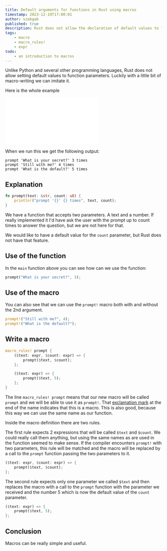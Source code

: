 ```yaml
---
title: Default arguments for functions in Rust using macros
timestamp: 2023-12-19T17:00:01
author: szabgab
published: true
description: Rust does not allow the declaration of default values to function parameters, but we can create macros for that.
tags:
    - macro
    - macro_rules!
    - expr
todo:
    - an introduction to macros
---
```


Unlike Python and several other programming languages, Rust does not allow setting default values to function parameters.
Luckily with a little bit of macro-writing we can imitate it.

Here is the whole example

![](examples/default-arguments/src/main.rs)

When we run this we get the following output:

```
prompt 'What is your secret?' 3 times
prompt 'Still with me?' 4 times
prompt 'What is the default?' 5 times
```

## Explanation

```rust
fn prompt(text: &str, count: u8) {
    println!("prompt '{}' {} times", text, count);
}
```
We have a function that accepts two parameters. A text and a number. If really implemented it I'd have ask the user with the prompt up to count times to answer the question, but
we are not here for that.

We would like to have a default value for the `count` parameter, but Rust does not have that feature.


## Use of the function

In the `main` function above you can see how can we use the function:

```rust
prompt("What is your secret?", 3);
```

## Use of the macro

You can also see that we can use the `prompt!` macro both with and without the 2nd argument.

```rust
prompt!("Still with me?", 4);
prompt!("What is the default?");
```

## Write a macro

```rust
macro_rules! prompt {
    ($text: expr, $count: expr) => {
        prompt($text, $count);
    };

    ($text: expr) => {
        prompt($text, 5);
    };
}
```

The line `macro_rules! prompt` means that our new macro will be called `prompt` and we will be able to use it as `prompt!`. That [exclamation mark](/exclamation-mark)
at the end of the name indicates that this is a macro. This is also good, because this way we can use the same name as our function.

Inside the macro definition there are two rules.


The first rule expects 2 expressions that will be called `$text` and `$count`.
We could really call them anything, but using the same names as are used in the function seemed to make sense.
If the compiler encounters `prompt!` with two parameters, this rule will be matched and the macro will be replaced by a call to the `prompt` function passing the two parameters to it.


```rust
($text: expr, $count: expr) => {
    prompt($text, $count);
};
```

The second rule expects only one parameter we called `$text` and then replaces the macro with a call to the `prompt` function with the
parameter we received and the number 5 which is now the default value of the `count` parameter.

```rust
($text: expr) => {
    prompt($text, 5);
};
```

## Conclusion

Macros can be really simple and useful.


